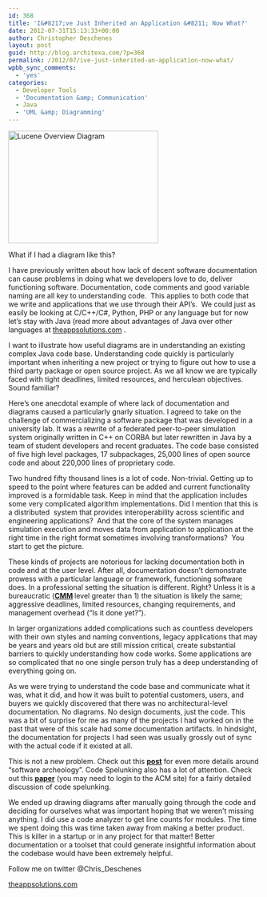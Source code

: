 ```yaml
---
id: 368
title: 'I&#8217;ve Just Inherited an Application &#8211; Now What?'
date: 2012-07-31T15:13:33+00:00
author: Christopher Deschenes
layout: post
guid: http://blog.architexa.com/?p=368
permalink: /2012/07/ive-just-inherited-an-application-now-what/
wpbb_sync_comments:
  - 'yes'
categories:
  - Developer Tools
  - 'Documentation &amp; Communication'
  - Java
  - 'UML &amp; Diagramming'
---
```

<!--S-ButtonZ 1.1.5 Start-->

<div style="float: left; width: 42px; padding-right: 10px; margin: 0 -52px 0 0; position: relative; left: -62px; top: 8px">
</div>

<!--S-ButtonZ 1.1.5 End-->

<div id="attachment_369" style="width: 310px" class="wp-caption alignright">
  <a href="{{site.baseurl}}/assets/uploads/2012/07/LuceneOverviewDiag.png"><img class="size-medium wp-image-369" title="Lucene Overview Diagram" alt="Lucene Overview Diagram" src="{{site.baseurl}}/assets/uploads/2012/07/LuceneOverviewDiag-300x225.png" width="300" height="225" srcset="{{site.baseurl}}/assets/uploads/2012/07/LuceneOverviewDiag-300x225.png 300w, {{site.baseurl}}/assets/uploads/2012/07/LuceneOverviewDiag.png 602w" sizes="(max-width: 300px) 100vw, 300px" /></a>
  
  <p class="wp-caption-text">
    What if I had a diagram like this?
  </p>
</div>

I have previously written about how lack of decent software documentation can cause problems in doing what we developers love to do, deliver functioning software. Documentation, code comments and good variable naming are all key to understanding code.  This applies to both code that we write and applications that we use through their API’s.  We could just as easily be looking at C/C++/C#, Python, PHP or any language but for now let’s stay with Java (read more about advantages of Java over other languages at [theappsolutions.com](http://theappsolutions.com) .

I want to illustrate how useful diagrams are in understanding an existing complex Java code base. Understanding code quickly is particularly important when inheriting a new project or trying to figure out how to use a third party package or open source project. As we all know we are typically faced with tight deadlines, limited resources, and herculean objectives. Sound familiar?<!--more-->

Here’s one anecdotal example of where lack of documentation and diagrams caused a particularly gnarly situation. I agreed to take on the challenge of commercializing a software package that was developed in a university lab. It was a rewrite of a federated peer-to-peer simulation system originally written in C++ on CORBA but later rewritten in Java by a team of student developers and recent graduates. The code base consisted of five high level packages, 17 subpackages, 25,000 lines of open source code and about 220,000 lines of proprietary code.

Two hundred fifty thousand lines is a lot of code. Non-trivial. Getting up to speed to the point where features can be added and current functionality improved is a formidable task. Keep in mind that the application includes some very complicated algorithm implementations. Did I mention that this is a distributed  system that provides interoperability across scientific and engineering applications?  And that the core of the system manages simulation execution and moves data from application to application at the right time in the right format sometimes involving transformations?  You start to get the picture.

These kinds of projects are notorious for lacking documentation both in code and at the user level. After all, documentation doesn’t demonstrate prowess with a particular language or framework, functioning software does. In a professional setting the situation is different. Right? Unless it is a bureaucratic (<strong id="internal-source-marker_0.20067688589915633"><a href="http://bit.ly/MHXG9y">CMM</a> </strong> level greater than 1) the situation is likely the same; aggressive deadlines, limited resources, changing requirements, and management overhead (“Is it done yet?”).

In larger organizations added complications such as countless developers with their own styles and naming conventions, legacy applications that may be years and years old but are still mission critical, create substantial barriers to quickly understanding how code works. Some applications are so complicated that no one single person truly has a deep understanding of everything going on.

As we were trying to understand the code base and communicate what it was, what it did, and how it was built to potential customers, users, and buyers we quickly discovered that there was no architectural-level documentation. No diagrams. No design documents, just the code. This was a bit of surprise for me as many of the projects I had worked on in the past that were of this scale had some documentation artifacts. In hindsight, the documentation for projects I had seen was usually grossly out of sync with the actual code if it existed at all.

This is not a new problem. Check out this <strong id="internal-source-marker_0.20067688589915633"><a href="http://bit.ly/Pn4Z8G">post</a></strong> for even more details around “software archeology”. Code Spelunking also has a lot of attention. Check out this <strong id="internal-source-marker_0.20067688589915633"><a href="http://bit.ly/MmmXp1">paper</a></strong> (you may need to login to the ACM site) for a fairly detailed discussion of code spelunking.

We ended up drawing diagrams after manually going through the code and deciding for ourselves what was important hoping that we weren’t missing anything. I did use a code analyzer to get line counts for modules. The time we spent doing this was time taken away from making a better product. This is killer in a startup or in any project for that matter! Better documentation or a toolset that could generate insightful information about the codebase would have been extremely helpful.

Follow me on twitter @Chris_Deschenes

<a href=&#8221;http://theappsolutions.com&#8221;>theappsolutions.com </a>

<div style="clear:both;">
  &nbsp;
</div>